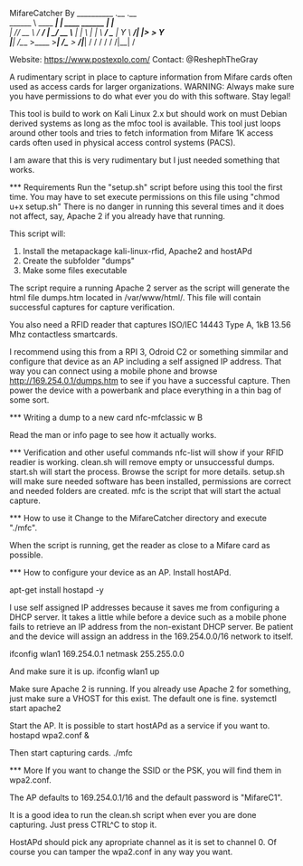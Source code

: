 MifareCatcher By
__________              .__                  .__     
\______   \ ____   _____|  |__   ____ ______ |  |__  
 |       _// __ \ /  ___/  |  \_/ __ \\____ \|  |  \ 
 |    |   \  ___/ \___ \|   Y  \  ___/|  |_> >   Y  \
 |____|_  /\___  >____  >___|  /\___  >   __/|___|  /
        \/     \/     \/     \/     \/|__|        \/ 

Website: https://www.postexplo.com/
Contact: @ReshephTheGray

A rudimentary script in place to capture information from Mifare cards often used as access cards for larger organizations.
WARNING: Always make sure you have permissions to do what ever you do with this software. Stay legal!

This tool is build to work on Kali Linux 2.x but should work on must Debian derived systems as long as the mfoc tool is available.
This tool just loops around other tools and tries to fetch information from Mifare 1K access cards often used in physical access control systems (PACS).

I am aware that this is very rudimentary but I just needed something that works.

*** Requirements
Run the "setup.sh" script before using this tool the first time.
You may have to set execute permissions on this file using "chmod u+x setup.sh"
There is no danger in running this several times and it does not affect, say, Apache 2 if you already have that running.

This script will:
1) Install the metapackage kali-linux-rfid, Apache2 and hostAPd
2) Create the subfolder "dumps"
3) Make some files executable

The script require a running Apache 2 server as the script will generate the html file dumps.htm located in /var/www/html/.
This file will contain successful captures for capture verification.

You also need a RFID reader that captures ISO/IEC 14443 Type A, 1kB 13.56 Mhz contactless smartcards.

I recommend using this from a RPI 3, Odroid C2 or something simmilar and configure that device as an AP including a self assigned IP address.
That way you can connect using a mobile phone and browse http://169.254.0.1/dumps.htm to see if you have a successful capture.
Then power the device with a powerbank and place everything in a thin bag of some sort.


*** Writing a dump to a new card
nfc-mfclassic w B <file in dumps/> <file in dumps/>

Read the man or info page to see how it actually works.


*** Verification and other useful commands
nfc-list will show if your RFID readier is working.
clean.sh will remove empty or unsuccessful dumps.
start.sh <interface> will start the process. Browse the script for more details.
setup.sh will make sure needed software has been installed, permissions are correct and needed folders are created.
mfc is the script that will start the actual capture.

*** How to use it
Change to the MifareCatcher directory and execute "./mfc".

When the script is running, get the reader as close to a Mifare card as possible.

*** How to configure your device as an AP.
Install hostAPd.

apt-get install hostapd -y

I use self assigned IP addresses because it saves me from configuring a DHCP server.
It takes a little while before a device such as a mobile phone fails to retrieve an IP address from the non-existant DHCP server.
Be patient and the device will assign an address in the 169.254.0.0/16 network to itself.

ifconfig wlan1 169.254.0.1 netmask 255.255.0.0

And make sure it is up.
ifconfig wlan1 up

Make sure Apache 2 is running. If you already use Apache 2 for something, just make sure a VHOST for this exist. The default one is fine.
systemctl start apache2

Start the AP. It is possible to start hostAPd as a service if you want to.
hostapd wpa2.conf &

Then start capturing cards.
./mfc


*** More
If you want to change the SSID or the PSK, you will find them in wpa2.conf.

The AP defaults to 169.254.0.1/16 and the default password is "MifareC1".

It is a good idea to run the clean.sh script when ever you are done capturing. Just press CTRL^C to stop it.

HostAPd should pick any apropriate channel as it is set to channel 0. Of course you can tamper the wpa2.conf in any way you want.
